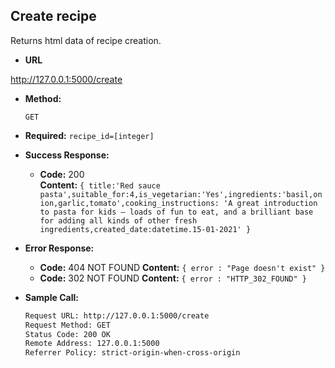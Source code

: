 **Create recipe**
----
  Returns html data of recipe creation.

* **URL**

 http://127.0.0.1:5000/create

* **Method:**

  `GET`
  

*   **Required:**
`recipe_id=[integer]`

* **Success Response:**

  * **Code:** 200  
    **Content:** `{ title:'Red sauce pasta',suitable_for:4,is_vegetarian:'Yes',ingredients:'basil,onion,garlic,tomato',cooking_instructions: 'A great introduction to pasta for kids – loads of fun to eat, and a brilliant base for adding all kinds of other fresh ingredients,created_date:datetime.15-01-2021' }`
 
* **Error Response:**

  * **Code:** 404 NOT FOUND
    **Content:** `{ error : "Page doesn't exist" }`
  * **Code:** 302 NOT FOUND
    **Content:** `{ error : "HTTP_302_FOUND" }`

 

* **Sample Call:**

  ```HTML
  Request URL: http://127.0.0.1:5000/create
  Request Method: GET
  Status Code: 200 OK
  Remote Address: 127.0.0.1:5000
  Referrer Policy: strict-origin-when-cross-origin
  ```
